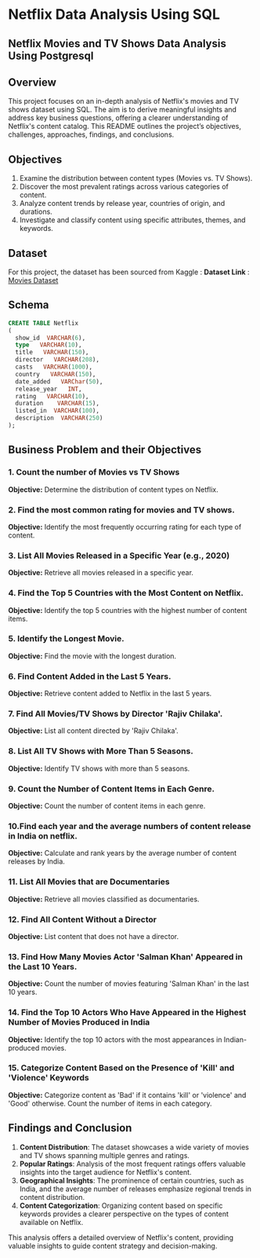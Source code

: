 # Netflix Data Analysis Using SQL

## Netflix Movies and TV Shows Data Analysis Using Postgresql


## Overview  

This project focuses on an in-depth analysis of Netflix's movies and TV shows dataset using SQL. The aim is to derive meaningful insights and address key business questions, offering a clearer understanding of Netflix's content catalog. This README outlines the project’s objectives, challenges, approaches, findings, and conclusions.



## Objectives 

1. Examine the distribution between content types (Movies vs. TV Shows).  
2. Discover the most prevalent ratings across various categories of content.  
3. Analyze content trends by release year, countries of origin, and durations.  
4. Investigate and classify content using specific attributes, themes, and keywords.



## Dataset

 For this project, the dataset has been sourced from Kaggle :
  **Dataset Link** : [Movies Dataset](https://github.com/Gyanvhi16/Netflix-Data-Analysis-Using-SQL/tree/main/Dataset)

 

## Schema 

```sql 
CREATE TABLE Netflix
(
  show_id  VARCHAR(6),
  type   VARCHAR(10),
  title   VARCHAR(150),
  director   VARCHAR(208),
  casts   VARCHAR(1000),
  country   VARCHAR(150),
  date_added   VARChar(50),
  release_year   INT,
  rating   VARCHAR(10),
  duration    VARCHAR(15),
  listed_in  VARCHAR(100),
  description  VARCHAR(250)
);
```


## Business Problem and their Objectives

### 1. Count the number of Movies vs TV Shows

**Objective:** Determine the distribution of content types on Netflix.


### 2. Find the most common rating  for  movies and TV shows.

**Objective:** Identify the most frequently occurring rating for each type of content.


### 3. List All Movies Released in a Specific Year (e.g., 2020)

**Objective:** Retrieve all movies released in a specific year.


### 4. Find the Top 5 Countries with the Most Content on Netflix.

**Objective:** Identify the top 5 countries with the highest number of content items.


### 5. Identify the Longest Movie.

**Objective:** Find the movie with the longest duration.


### 6. Find Content Added in the Last 5 Years.

**Objective:** Retrieve content added to Netflix in the last 5 years.


### 7. Find All Movies/TV Shows by Director 'Rajiv Chilaka'.

**Objective:** List all content directed by 'Rajiv Chilaka'.


### 8. List All TV Shows with More Than 5 Seasons.

**Objective:** Identify TV shows with more than 5 seasons.

### 9. Count the Number of Content Items in Each Genre.

**Objective:** Count the number of content items in each genre.


### 10.Find each year and the average numbers of content release in India on netflix. 

**Objective:** Calculate and rank years by the average number of content releases by India.


### 11. List All Movies that are Documentaries

**Objective:** Retrieve all movies classified as documentaries.


### 12. Find All Content Without a Director

**Objective:** List content that does not have a director.


### 13. Find How Many Movies Actor 'Salman Khan' Appeared in the Last 10 Years.

**Objective:** Count the number of movies featuring 'Salman Khan' in the last 10 years.


### 14. Find the Top 10 Actors Who Have Appeared in the Highest Number of Movies Produced in India

**Objective:** Identify the top 10 actors with the most appearances in Indian-produced movies.


### 15. Categorize Content Based on the Presence of 'Kill' and 'Violence' Keywords

**Objective:** Categorize content as 'Bad' if it contains 'kill' or 'violence' and 'Good' otherwise. Count the number of items in each category.



## Findings and Conclusion  

1. **Content Distribution**: The dataset showcases a wide variety of movies and TV shows spanning multiple genres and ratings.  
2. **Popular Ratings**: Analysis of the most frequent ratings offers valuable insights into the target audience for Netflix's content.  
3. **Geographical Insights**: The prominence of certain countries, such as India, and the average number of releases emphasize regional trends in content distribution.  
4. **Content Categorization**: Organizing content based on specific keywords provides a clearer perspective on the types of content available on Netflix.
   
This analysis offers a detailed overview of Netflix's content, providing valuable insights to guide content strategy and decision-making.



